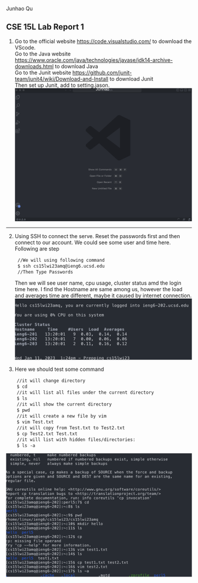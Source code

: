Junhao Qu
## CSE 15L Lab Report 1
1. Go to the official website https://code.visualstudio.com/ to download the VScode.   
   Go to the Java website https://www.oracle.com/java/technologies/javase/jdk14-archive-downloads.html to download Java  
   Go to the Junit website https://github.com/junit-team/junit4/wiki/Download-and-Install to download Junit  
   Then set up Junit, add to setting.jason.  
   <img src="1.png" width="700" />

---



2. Using SSH to connect the serve. Reset the passwords first and then connect to our account. We could see some user and time here.  
   Following are step   

        //We will using following command
        $ ssh cs15lwi23amq@ieng6.ucsd.edu
        //Then Type Passwords

    Then we will see user name, cpu usage, cluster status amd the login time here. I find the Hostname are same among us, however the load and averages time are different, maybe it caused by internet connection.     
        <img src="2.png" width="700" />

3. Here we should test some command

```
    //it will change directory
    $ cd
    //it will list all files under the current directory
    $ ls
    //it will show the current directory
    $ pwd
    //it will create a new file by vim
    $ vim Test.txt
    //it will copy from Test.txt to Test2.txt
    $ cp Test2.txt Test.txt 
    //it will list with hidden files/directories:
    $ ls -a
```

<img src="3.png" width="700" />
